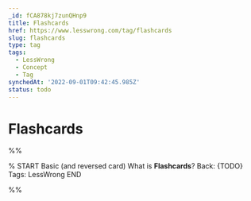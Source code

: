 ```yaml
---
_id: fCA878kj7zunQHnp9
title: Flashcards
href: https://www.lesswrong.com/tag/flashcards
slug: flashcards
type: tag
tags:
  - LessWrong
  - Concept
  - Tag
synchedAt: '2022-09-01T09:42:45.985Z'
status: todo
---
```


# Flashcards


%%

% START
Basic (and reversed card)
What is **Flashcards**?
Back: {TODO}
Tags: LessWrong
END
<!--ID: 1663157003310-->


%%
	
